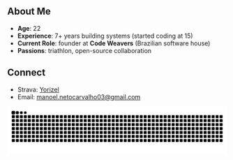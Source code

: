 ## About Me  
- **Age**: 22  
- **Experience**: 7+ years building systems (started coding at 15)  
- **Current Role**: founder at **Code Weavers** (Brazilian software house)  
- **Passions**: triathlon, open-source collaboration  

## Connect  
- Strava: [Yorizel](https://www.strava.com/athletes/111529424)
- Email: manoel.netocarvalho03@gmail.com
 

<img src="https://raw.githubusercontent.com/yorizel/yorizel/output/snake.svg" alt="Snake animation" />
